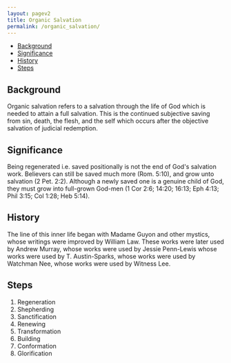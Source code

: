 ```yaml
---
layout: pagev2
title: Organic Salvation
permalink: /organic_salvation/
---
```

- [Background](#background)
- [Significance](#significance)
- [History](#history)
- [Steps](#steps)

## Background

Organic salvation refers to a salvation through the life of God which is needed to attain a full salvation. This is the continued subjective saving from sin, death, the flesh, and the self which occurs after the objective salvation of judicial redemption.

## Significance

Being regenerated i.e. saved positionally is not the end of God's salvation work. Believers can still be saved much more (Rom. 5:10), and grow unto salvation (2 Pet. 2:2). Although a newly saved one is a genuine child of God, they must grow into full-grown God-men (1 Cor 2:6; 14:20; 16:13; Eph 4:13; Phil 3:15; Col 1:28; Heb 5:14).

## History

The line of this inner life began with Madame Guyon and other mystics, whose writings were improved by William Law. These works were later used by Andrew Murray, whose works were used by Jessie Penn-Lewis whose works were used by T. Austin-Sparks, whose works were used by Watchman Nee, whose works were used by Witness Lee.

## Steps

1. Regeneration
2. Shepherding
3. Sanctification
4. Renewing
5. Transformation
6. Building
7. Conformation
8. Glorification